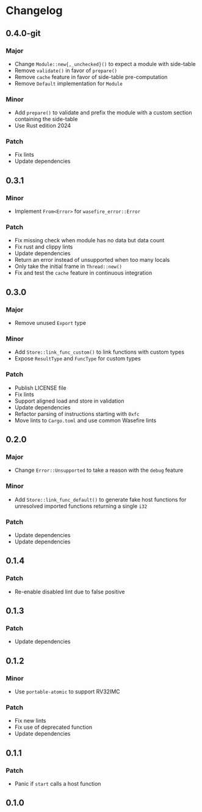 # Changelog

## 0.4.0-git

### Major

- Change `Module::new{,_unchecked}()` to expect a module with side-table
- Remove `validate()` in favor of `prepare()`
- Remove `cache` feature in favor of side-table pre-computation
- Remove `Default` implementation for `Module`

### Minor

- Add `prepare()` to validate and prefix the module with a custom section containing the side-table
- Use Rust edition 2024

### Patch

- Fix lints
- Update dependencies

## 0.3.1

### Minor

- Implement `From<Error>` for `wasefire_error::Error`

### Patch

- Fix missing check when module has no data but data count
- Fix rust and clippy lints
- Update dependencies
- Return an error instead of unsupported when too many locals
- Only take the initial frame in `Thread::new()`
- Fix and test the `cache` feature in continuous integration

## 0.3.0

### Major

- Remove unused `Export` type

### Minor

- Add `Store::link_func_custom()` to link functions with custom types
- Expose `ResultType` and `FuncType` for custom types

### Patch

- Publish LICENSE file
- Fix lints
- Support aligned load and store in validation
- Update dependencies
- Refactor parsing of instructions starting with `0xfc`
- Move lints to `Cargo.toml` and use common Wasefire lints

## 0.2.0

### Major

- Change `Error::Unsupported` to take a reason with the `debug` feature

### Minor

- Add `Store::link_func_default()` to generate fake host functions for
  unresolved imported functions returning a single `i32`

### Patch

- Update dependencies
- Update dependencies

## 0.1.4

### Patch

- Re-enable disabled lint due to false positive

## 0.1.3

### Patch

- Update dependencies

## 0.1.2

### Minor

- Use `portable-atomic` to support RV32IMC

### Patch

- Fix new lints
- Fix use of deprecated function
- Update dependencies

## 0.1.1

### Patch

- Panic if `start` calls a host function

## 0.1.0

<!-- Increment to skip CHANGELOG.md test: 6 -->
